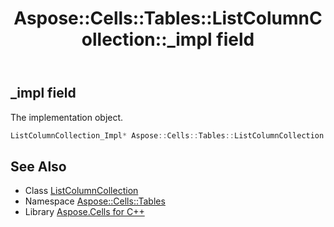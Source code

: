 ﻿---
title: Aspose::Cells::Tables::ListColumnCollection::_impl field
linktitle: _impl
second_title: Aspose.Cells for C++ API Reference
description: 'Aspose::Cells::Tables::ListColumnCollection::_impl field. The implementation object in C++.'
type: docs
weight: 800
url: /cpp/aspose.cells.tables/listcolumncollection/_impl/
---
## _impl field


The implementation object.

```cpp
ListColumnCollection_Impl* Aspose::Cells::Tables::ListColumnCollection::_impl
```

## See Also

* Class [ListColumnCollection](../)
* Namespace [Aspose::Cells::Tables](../../)
* Library [Aspose.Cells for C++](../../../)
